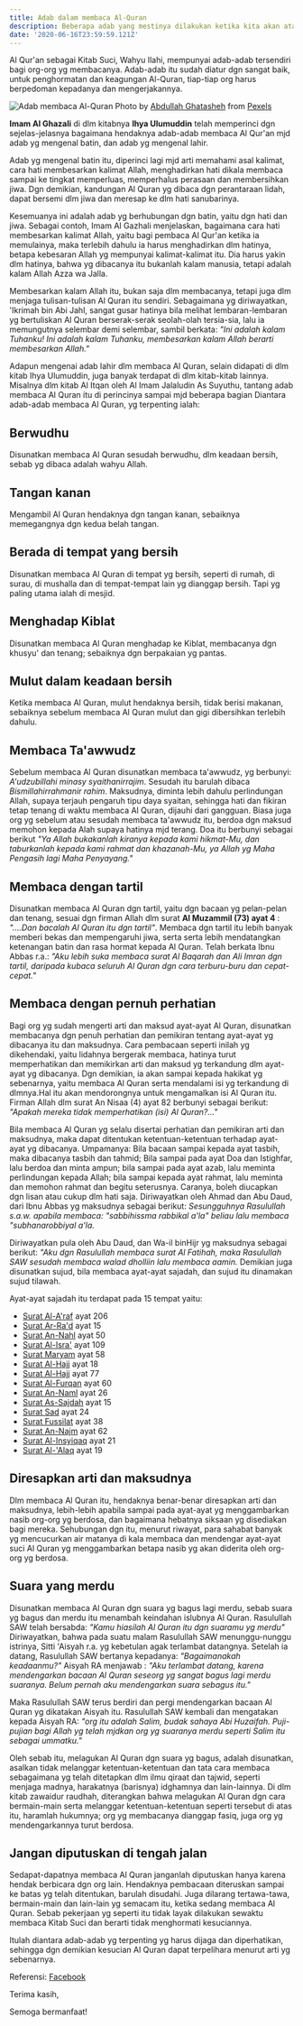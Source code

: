 ```yaml
---
title: Adab dalam membaca Al-Quran
description: Beberapa adab yang mestinya dilakukan ketika kita akan atau sedang membaca Al-Quran
date: '2020-06-16T23:59:59.121Z'
---
```


Al Qur'an sebagai Kitab Suci, Wahyu Ilahi, mempunyai adab-adab tersendiri bagi org-org yg membacanya. Adab-adab itu sudah diatur dgn sangat baik, untuk penghormatan dan keagungan Al-Quran, tiap-tiap org harus berpedoman kepadanya dan mengerjakannya.

![Adab membaca Al-Quran](photo-of-a-person-kneeling-in-front-of-book-2608353.jpg)
Photo by [Abdullah Ghatasheh](https://www.pexels.com/@abdghat?utm_content=attributionCopyText&utm_medium=referral&utm_source=pexels) from [Pexels](https://www.pexels.com/photo/photo-of-a-person-kneeling-in-front-of-book-2608353/?utm_content=attributionCopyText&utm_medium=referral&utm_source=pexels)

**Imam Al Ghazali** di dlm kitabnya **Ihya Ulumuddin** telah memperinci dgn sejelas-jelasnya bagaimana hendaknya adab-adab membaca Al Qur'an mjd adab yg mengenal batin, dan adab yg mengenal lahir.

Adab yg mengenal batin itu, diperinci lagi mjd arti memahami asal kalimat, cara hati membesarkan kalimat Allah, menghadirkan hati dikala membaca sampai ke tingkat memperluas, memperhalus perasaan dan membersihkan jiwa. Dgn demikian, kandungan Al Quran yg dibaca dgn perantaraan lidah, dapat bersemi dlm jiwa dan meresap ke dlm hati sanubarinya.

Kesemuanya ini adalah adab yg berhubungan dgn batin, yaitu dgn hati dan jiwa. Sebagai contoh, Imam Al Gazhali menjelaskan, bagaimana cara hati membesarkan kalimat Allah, yaitu bagi pembaca Al Qur'an ketika ia memulainya, maka terlebih dahulu ia harus menghadirkan dlm hatinya, betapa kebesaran Allah yg mempunyai kalimat-kalimat itu. Dia harus yakin dlm hatinya, bahwa yg dibacanya itu bukanlah kalam manusia, tetapi adalah kalam Allah Azza wa Jalla.

Membesarkan kalam Allah itu, bukan saja dlm membacanya, tetapi juga dlm menjaga tulisan-tulisan Al Quran itu sendiri. Sebagaimana yg diriwayatkan, 'Ikrimah bin Abi Jahl, sangat gusar hatinya bila melihat lembaran-lembaran yg bertuliskan Al Quran berserak-serak seolah-olah tersia-sia, lalu ia memungutnya selembar demi selembar, sambil berkata: _"Ini adalah kalam Tuhanku! Ini adalah kalam Tuhanku, membesarkan kalam Allah berarti membesarkan Allah."_

Adapun mengenai adab lahir dlm membaca Al Quran, selain didapati di dlm kitab Ihya Ulumuddin, juga banyak terdapat di dlm kitab-kitab lainnya. Misalnya dlm kitab Al Itqan oleh Al Imam Jalaludin As Suyuthu, tantang adab membaca Al Quran itu di perincinya sampai mjd beberapa bagian Diantara adab-adab membaca Al Quran, yg terpenting ialah:

## Berwudhu

Disunatkan membaca Al Quran sesudah berwudhu, dlm keadaan bersih, sebab yg dibaca adalah wahyu Allah.

## Tangan kanan

Mengambil Al Quran hendaknya dgn tangan kanan, sebaiknya memegangnya dgn kedua belah tangan.

## Berada di tempat yang bersih

Disunatkan membaca Al Quran di tempat yg bersih, seperti di rumah, di surau, di mushalla dan di tempat-tempat lain yg dianggap bersih. Tapi yg paling utama ialah di mesjid.

## Menghadap Kiblat

Disunatkan membaca Al Quran menghadap ke Kiblat, membacanya dgn khusyu' dan tenang; sebaiknya dgn berpakaian yg pantas.

## Mulut dalam keadaan bersih

Ketika membaca Al Quran, mulut hendaknya bersih, tidak berisi makanan, sebaiknya sebelum membaca Al Quran mulut dan gigi dibersihkan terlebih dahulu.

## Membaca Ta'awwudz

Sebelum membaca Al Quran disunatkan membaca ta'awwudz, yg berbunyi: _A'udzubillahi minasy syaithanirrajim_. Sesudah itu barulah dibaca _Bismillahirrahmanir rahim_. Maksudnya, diminta lebih dahulu perlindungan Allah, supaya terjauh pengaruh tipu daya syaitan, sehingga hati dan fikiran tetap tenang di waktu membaca Al Quran, dijauhi dari gangguan. Biasa juga org yg sebelum atau sesudah membaca ta'awwudz itu, berdoa dgn maksud memohon kepada Alah supaya hatinya mjd terang. Doa itu berbunyi sebagai berikut _"Ya Allah bukakanlah kiranya kepada kami hikmat-Mu, dan taburkanlah kepada kami rahmat dan khazanah-Mu, ya Allah yg Maha Pengasih lagi Maha Penyayang."_

## Membaca dengan tartil

Disunatkan membaca Al Quran dgn tartil, yaitu dgn bacaan yg pelan-pelan dan tenang, sesuai dgn firman Allah dlm surat **Al Muzammil (73) ayat 4** : _"....Dan bacalah Al Quran itu dgn tartil"_. Membaca dgn tartil itu lebih banyak memberi bekas dan mempengaruhi jiwa, serta serta lebih mendatangkan ketenangan batin dan rasa hormat kepada Al Quran. Telah berkata Ibnu Abbas r.a.: _"Aku lebih suka membaca surat Al Baqarah dan Ali Imran dgn tartil, daripada kubaca seluruh Al Quran dgn cara terburu-buru dan cepat-cepat."_

## Membaca dengan pernuh perhatian

Bagi org yg sudah mengerti arti dan maksud ayat-ayat Al Quran, disunatkan membacanya dgn penuh perhatian dan pemikiran tentang ayat-ayat yg dibacanya itu dan maksudnya. Cara pembacaan seperti inilah yg dikehendaki, yaitu lidahnya bergerak membaca, hatinya turut memperhatikan dan memikirkan arti dan maksud yg terkandung dlm ayat-ayat yg dibacanya. Dgn demikian, ia akan sampai kepada hakikat yg sebenarnya, yaitu membaca Al Quran serta mendalami isi yg terkandung di dlmnya.Hal itu akan mendorongnya untuk mengamalkan isi Al Quran itu. Firman Allah dlm surat An Nisaa (4) ayat 82 berbunyi sebagai berikut: _"Apakah mereka tidak memperhatikan (isi) Al Quran?..."_

Bila membaca Al Quran yg selalu disertai perhatian dan pemikiran arti dan maksudnya, maka dapat ditentukan ketentuan-ketentuan terhadap ayat-ayat yg dibacanya. Umpamanya: Bila bacaan sampai kepada ayat tasbih, maka dibacanya tasbih dan tahmid; Bila sampai pada ayat Doa dan Istighfar, lalu berdoa dan minta ampun; bila sampai pada ayat azab, lalu meminta perlindungan kepada Allah; bila sampai kepada ayat rahmat, lalu meminta dan memohon rahmat dan begitu seterusnya. Caranya, boleh diucapkan dgn lisan atau cukup dlm hati saja. Diriwayatkan oleh Ahmad dan Abu Daud, dari Ibnu Abbas yg maksudnya sebagai berikut: _Sesungguhnya Rasulullah s.a.w. apabila membaca: "sabbihissma rabbikal a'la" beliau lalu membaca "subhanarobbiyal a'la._

Diriwayatkan pula oleh Abu Daud, dan Wa-il binHijr yg maksudnya sebagai berikut: _"Aku dgn Rasulullah membaca surat Al Fatihah, maka Rasulullah SAW sesudah membaca walad dholliin lalu membaca aamin._ Demikian juga disunatkan sujud, bila membaca ayat-ayat sajadah, dan sujud itu dinamakan sujud tilawah.

Ayat-ayat sajadah itu terdapat pada 15 tempat yaitu:

- [Surat Al-A'raf](https://www.baca-quran.id/surah/7/206/) ayat 206
- [Surat Ar-Ra'd](https://www.baca-quran.id/surah/13/15/) ayat 15
- [Surat An-Nahl](https://www.baca-quran.id/surah/16/50/) ayat 50
- [Surat Al-Isra'](https://www.baca-quran.id/surah/17/109) ayat 109
- [Surat Maryam](https://www.baca-quran.id/surah/19/58/) ayat 58
- [Surat Al-Hajj](https://www.baca-quran.id/surah/22/18/) ayat 18
- [Surat Al-Hajj](https://www.baca-quran.id/surah/22/77/) ayat 77
- [Surat Al-Furqan](https://www.baca-quran.id/surah/25/60/) ayat 60
- [Surat An-Naml](https://www.baca-quran.id/surah/27/26/) ayat 26
- [Surat As-Sajdah](https://www.baca-quran.id/surah/32/15/) ayat 15
- [Surat Sad](https://www.baca-quran.id/surah/38/24/) ayat 24
- [Surat Fussilat](https://www.baca-quran.id/surah/41/38/) ayat 38
- [Surat An-Najm](https://www.baca-quran.id/surah/53/62/) ayat 62
- [Surat Al-Insyiqaq](https://www.baca-quran.id/surah/84/21/) ayat 21
- [Surat Al-'Alaq](https://www.baca-quran.id/surah/96/19/) ayat 19

## Diresapkan arti dan maksudnya

Dlm membaca Al Quran itu, hendaknya benar-benar diresapkan arti dan maksudnya, lebih-lebih apabila sampai pada ayat-ayat yg menggambarkan nasib org-org yg berdosa, dan bagaimana hebatnya siksaan yg disediakan bagi mereka. Sehubungan dgn itu, menurut riwayat, para sahabat banyak yg mencucurkan air matanya di kala membaca dan mendengar ayat-ayat suci Al Quran yg menggambarkan betapa nasib yg akan diderita oleh org-org yg berdosa.

## Suara yang merdu

Disunatkan membaca Al Quran dgn suara yg bagus lagi merdu, sebab suara yg bagus dan merdu itu menambah keindahan islubnya Al Quran. Rasulullah SAW telah bersabda: _"Kamu hiasilah Al Quran itu dgn suaramu yg merdu"_ Diriwayatkan, bahwa pada suatu malam Rasulullah SAW menunggu-nunggu istrinya, Sitti 'Aisyah r.a. yg kebetulan agak terlambat datangnya. Setelah ia datang, Rasulullah SAW bertanya kepadanya: _"Bagaimanakah keadaanmu?"_ Aisyah RA menjawab : _"Aku terlambat datang, karena mendengarkan bacaan Al Quran seseorg yg sangat bagus lagi merdu suaranya. Belum pernah aku mendengarkan suara sebagus itu."_

Maka Rasulullah SAW terus berdiri dan pergi mendengarkan bacaan Al Quran yg dikatakan Aisyah itu. Rasulullah SAW kembali dan mengatakan kepada Aisyah RA: _"org itu adalah Salim, budak sahaya Abi Huzaifah. Puji-pujian bagi Allah yg telah mjdkan org yg suaranya merdu seperti Salim itu sebagai ummatku."_

Oleh sebab itu, melagukan Al Quran dgn suara yg bagus, adalah disunatkan, asalkan tidak melanggar ketentuan-ketentuan dan tata cara membaca sebagaimana yg telah ditetapkan dlm ilmu qiraat dan tajwid, seperti menjaga madnya, harakatnya (barisnya) idghamnya dan lain-lainnya. Di dlm kitab zawaidur raudhah, diterangkan bahwa melagukan Al Quran dgn cara bermain-main serta melanggar ketentuan-ketentuan seperti tersebut di atas itu, haramlah hukumnya; org yg membacanya dianggap fasiq, juga org yg mendengarkannya turut berdosa.

## Jangan diputuskan di tengah jalan

Sedapat-dapatnya membaca Al Quran janganlah diputuskan hanya karena hendak berbicara dgn org lain. Hendaknya pembacaan diteruskan sampai ke batas yg telah ditentukan, barulah disudahi. Juga dilarang tertawa-tawa, bermain-main dan lain-lain yg semacam itu, ketika sedang membaca Al Quran. Sebab pekerjaan yg seperti itu tidak layak dilakukan sewaktu membaca Kitab Suci dan berarti tidak menghormati kesuciannya.

Itulah diantara adab-adab yg terpenting yg harus dijaga dan diperhatikan, sehingga dgn demikian kesucian Al Quran dapat terpelihara menurut arti yg sebenarnya.

Referensi: [Facebook](https://id-id.facebook.com/notes/zoel-fikr/11-adab-membaca-alquran-lebih-detail/404097707399/)

Terima kasih,

Semoga bermanfaat!
